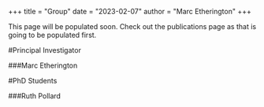 +++
title = "Group"
date = "2023-02-07"
author = "Marc Etherington"
+++


This page will be populated soon. Check out the publications page as that is going to be populated first.

#Principal Investigator

###Marc Etherington


#PhD Students

###Ruth Pollard
